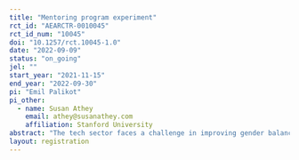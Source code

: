 ```yaml
---
title: "Mentoring program experiment"
rct_id: "AEARCTR-0010045"
rct_id_num: "10045"
doi: "10.1257/rct.10045-1.0"
date: "2022-09-09"
status: "on_going"
jel: ""
start_year: "2021-11-15"
end_year: "2022-09-30"
pi: "Emil Palikot"
pi_other:
  - name: Susan Athey
    email: athey@susanathey.com
    affiliation: Stanford University
abstract: "The tech sector faces a challenge in improving gender balance. Various strategies of addressing it has been hypothesized, but we lack empirical evidence of their effectiveness. In this project, we provide RCT-based evidence of the effectiveness of mentoring for women transitioning to tech sector. "
layout: registration
---
```


